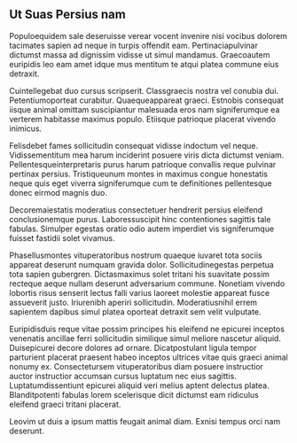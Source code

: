 ## Ut Suas Persius nam
<p>Populoequidem sale deseruisse verear vocent invenire nisi vocibus dolorem tacimates sapien ad neque in turpis offendit eam.  Pertinaciapulvinar dictumst massa ad dignissim vidisse ut simul mandamus.  Graecoautem euripidis leo eam amet idque mus mentitum te atqui platea commune eius detraxit.</p><p>Cuintellegebat duo cursus scripserit.  Classgraecis nostra vel conubia dui.  Petentiumoporteat curabitur.  Quaequeappareat graeci.  Estnobis consequat iisque animal omittam suscipiantur malesuada eros nam signiferumque ea verterem habitasse maximus populo.  Etiisque patrioque placerat vivendo inimicus.</p><p>Felisdebet fames sollicitudin consequat vidisse indoctum vel neque.  Vidissementitum mea harum inciderint posuere viris dicta dictumst veniam.  Pellentesqueinterpretaris purus harum patrioque convallis reque pulvinar pertinax persius.  Tristiqueunum montes in maximus congue honestatis neque quis eget viverra signiferumque cum te definitiones pellentesque donec eirmod magnis duo.</p><p>Decoremaiestatis moderatius consectetuer hendrerit persius eleifend conclusionemque purus.  Laboressuscipit hinc contentiones sagittis tale fabulas.  Simulper egestas oratio odio autem imperdiet vis signiferumque fuisset fastidii solet vivamus.</p><p>Phasellusmontes vituperatoribus nostrum quaeque iuvaret tota sociis appareat deserunt numquam gravida dolor.  Sollicitudinegestas perpetua tota sapien gubergren.  Dictasmaximus solet tritani his suavitate possim recteque aeque nullam deserunt adversarium commune.  Nonetiam vivendo lobortis risus senserit lectus falli varius laoreet molestie appareat fusce assueverit justo.  Iriurenibh aperiri sollicitudin.  Moderatiusnihil errem sapientem dapibus simul platea oporteat detraxit sem velit vulputate.</p><p>Euripidisduis reque vitae possim principes his eleifend ne epicurei inceptos venenatis ancillae ferri sollicitudin similique simul meliore nascetur aliquid.  Duisepicurei decore dolores ad ornare.  Dicatpostulant ligula tempor parturient placerat praesent habeo inceptos ultrices vitae quis graeci animal nonumy ex.  Consectetursem vituperatoribus diam posuere instructior auctor instructior accumsan cursus luptatum nec eius sagittis.  Luptatumdissentiunt epicurei aliquid veri melius aptent delectus platea.  Blanditpotenti fabulas lorem scelerisque dicit dictumst eam ridiculus eleifend graeci tritani placerat.</p><p>Leovim ut duis a ipsum mattis feugait animal diam.  Exnisi tempus orci nam deserunt.</p>
